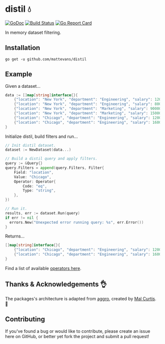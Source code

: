 # distil 💧

[![GoDoc](https://godoc.org/github.com/mattevans/distil?status.svg)](https://godoc.org/github.com/mattevans/distil)
[![Build Status](https://travis-ci.org/mattevans/distil.svg?branch=master)](https://travis-ci.org/mattevans/distil)
[![Go Report Card](https://goreportcard.com/badge/github.com/mattevans/distil)](https://goreportcard.com/report/github.com/mattevans/distil)

In memory dataset filtering.

Installation
-----------------

`go get -u github.com/mattevans/distil`

Example
-------------

Given a dataset...

```go
data := []map[string]interface{}{
	{"location": "New York", "department": "Engineering", "salary": 120000, "start_date": "2016-01-23T12:00:00Z"},
	{"location": "New York", "department": "Engineering", "salary": 80000, "start_date": "2016-03-23T12:00:00Z"},
	{"location": "New York", "department": "Marketing", "salary": 90000, "start_date": "2016-01-23T12:00:00Z"},
	{"location": "New York", "department": "Marketing", "salary": 150000, "start_date": "2016-01-23T12:00:00Z"},
	{"location": "Chicago", "department": "Engineering", "salary": 120000, "start_date": "2016-01-23T12:00:00Z"},
	{"location": "Chicago", "department": "Engineering", "salary": 160000, "start_date": "2016-03-23T12:00:00Z"},
}
```

Initialize distil, build filters and run...

```go
// Init distil dataset.
dataset := NewDataset(data...)

// Build a distil query and apply filters.
query := &Query{}
query.Filters = append(query.Filters, Filter{
	Field: "location",
	Value: "Chicago",
	Operator: Operator{
		Code: "eq",
		Type: "string",
	},
})

// Run it.
results, err := dataset.Run(query)
if err != nil {
  errors.New("Unexpected error running query: %s", err.Error())
}
```

Returns...

```go
[]map[string]interface{}{
	{"location": "Chicago", "department": "Engineering", "salary": 120000, "start_date": "2016-01-23T12:00:00Z"},
	{"location": "Chicago", "department": "Engineering", "salary": 160000, "start_date": "2016-03-23T12:00:00Z"},
}

```

Find a list of available [operators here](https://github.com/mattevans/distil/blob/master/example/operators.json).

Thanks &amp; Acknowledgements :ok_hand:
----------------

The packages's architecture is adapted from
[aggro](https://github.com/snikch/aggro), created by [Mal
Curtis](https://github.com/snikch). :beers:

Contributing
-----------------
If you've found a bug or would like to contribute, please create an issue here on GitHub, or better yet fork the project and submit a pull request!
